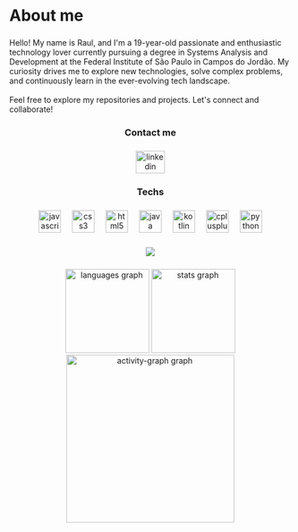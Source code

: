 <h1 align="left">About me</h1>

###

<p align="left">Hello! My name is Raul, and I'm a 19-year-old passionate and enthusiastic technology lover currently pursuing a degree in Systems Analysis and Development at the Federal Institute of São Paulo in Campos do Jordão. My curiosity drives me to explore new technologies, solve complex problems, and continuously learn in the ever-evolving tech landscape.<br><br>Feel free to explore my repositories and projects. Let's connect and collaborate!</p>

###

<h3 align="center">Contact me</h3>

###

<div align="center">
  <a href="https://www.linkedin.com/in/rauldiaspereira/" target="_blank">
    <img src="https://raw.githubusercontent.com/maurodesouza/profile-readme-generator/master/src/assets/icons/social/linkedin/default.svg" width="52" height="40" alt="linkedin logo"  />
  </a>
</div>

###

<h3 align="center">Techs</h3>

###

<div align="center">
  <img src="https://cdn.jsdelivr.net/gh/devicons/devicon/icons/javascript/javascript-plain.svg" height="40" alt="javascript logo"  />
  <img width="12" />
  <img src="https://cdn.jsdelivr.net/gh/devicons/devicon/icons/css3/css3-plain-wordmark.svg" height="40" alt="css3 logo"  />
  <img width="12" />
  <img src="https://cdn.jsdelivr.net/gh/devicons/devicon/icons/html5/html5-plain-wordmark.svg" height="40" alt="html5 logo"  />
  <img width="12" />
  <img src="https://cdn.jsdelivr.net/gh/devicons/devicon/icons/java/java-original.svg" height="40" alt="java logo"  />
  <img width="12" />
  <img src="https://cdn.jsdelivr.net/gh/devicons/devicon/icons/kotlin/kotlin-original.svg" height="40" alt="kotlin logo"  />
  <img width="12" />
  <img src="https://cdn.jsdelivr.net/gh/devicons/devicon/icons/cplusplus/cplusplus-original.svg" height="40" alt="cplusplus logo"  />
  <img width="12" />
  <img src="https://cdn.jsdelivr.net/gh/devicons/devicon/icons/python/python-original.svg" height="40" alt="python logo"  />
</div>

###

<div align="center">
  <img src="https://profile-counter.glitch.me/rauldpereira/count.svg?"  />
</div>

###

<div align="center">
  <img src="https://github-readme-stats.vercel.app/api/top-langs?username=rauldpereira&locale=en&hide_title=false&layout=compact&card_width=320&langs_count=4&theme=dark&hide_border=true&order=2" height="150" alt="languages graph"  />
  <img src="https://github-readme-stats.vercel.app/api?username=rauldpereira&hide_title=true&hide_rank=false&show_icons=true&include_all_commits=true&count_private=true&disable_animations=false&theme=dark&locale=en&hide_border=true&order=1" height="150" alt="stats graph"  />
  <img src="https://github-readme-activity-graph.vercel.app/graph?username=rauldpereira&radius=16&theme=react&area=true&order=5&hide_border=true&hide_title=true" height="300" alt="activity-graph graph"  />
</div>

###
